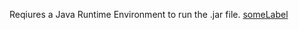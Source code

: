 Reqiures a Java Runtime Environment to run the .jar file. [someLabel](DayAndNight-Animation\out\artifacts\DayAndNight_Animation_jar)
